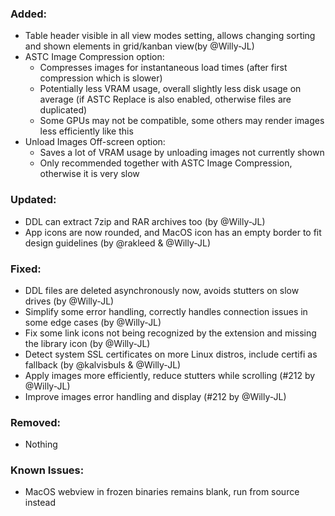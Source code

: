 ### Added:
- Table header visible in all view modes setting, allows changing sorting and shown elements in grid/kanban view(by @Willy-JL)
- ASTC Image Compression option:
  - Compresses images for instantaneous load times (after first compression which is slower)
  - Potentially less VRAM usage, overall slightly less disk usage on average (if ASTC Replace is also enabled, otherwise files are duplicated)
  - Some GPUs may not be compatible, some others may render images less efficiently like this
- Unload Images Off-screen option:
  - Saves a lot of VRAM usage by unloading images not currently shown
  - Only recommended together with ASTC Image Compression, otherwise it is very slow

### Updated:
- DDL can extract 7zip and RAR archives too (by @Willy-JL)
- App icons are now rounded, and MacOS icon has an empty border to fit design guidelines (by @rakleed & @Willy-JL)

### Fixed:
- DDL files are deleted asynchronously now, avoids stutters on slow drives (by @Willy-JL)
- Simplify some error handling, correctly handles connection issues in some edge cases (by @Willy-JL)
- Fix some link icons not being recognized by the extension and missing the library icon (by @Willy-JL)
- Detect system SSL certificates on more Linux distros, include certifi as fallback (by @kalvisbuls & @Willy-JL)
- Apply images more efficiently, reduce stutters while scrolling (#212 by @Willy-JL)
- Improve images error handling and display (#212 by @Willy-JL)

### Removed:
- Nothing

### Known Issues:
- MacOS webview in frozen binaries remains blank, run from source instead
